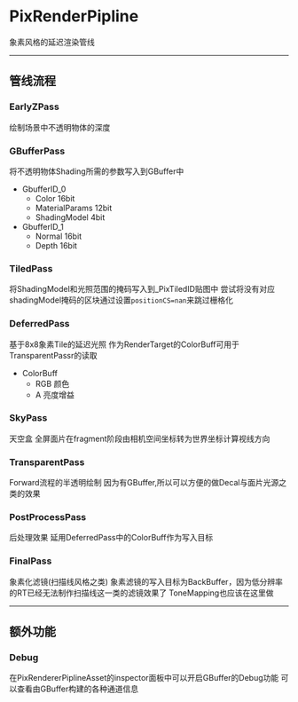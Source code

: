 # PixRenderPipline

象素风格的延迟渲染管线

---

## 管线流程

### EarlyZPass
绘制场景中不透明物体的深度
  
### GBufferPass
将不透明物体Shading所需的参数写入到GBuffer中
- GbufferID_0
    - Color 16bit
    - MaterialParams 12bit
    - ShadingModel 4bit
- GbufferID_1
    - Normal 16bit
    - Depth  16bit

### TiledPass
将ShadingModel和光照范围的掩码写入到_PixTiledID贴图中
尝试将没有对应shadingModel掩码的区块通过设置`positionCS=nan`来跳过栅格化
    
### DeferredPass
基于8x8象素Tile的延迟光照
作为RenderTarget的ColorBuff可用于TransparentPassr的读取

- ColorBuff
    - RGB 颜色
    - A   亮度增益 
  
### SkyPass
天空盒
全屏面片在fragment阶段由相机空间坐标转为世界坐标计算视线方向

### TransparentPass
Forward流程的半透明绘制
因为有GBuffer,所以可以方便的做Decal与面片光源之类的效果

### PostProcessPass
后处理效果
延用DeferredPass中的ColorBuff作为写入目标

### FinalPass
象素化滤镜(扫描线风格之类)
象素滤镜的写入目标为BackBuffer，因为低分辨率的RT已经无法制作扫描线这一类的滤镜效果了
ToneMapping也应该在这里做

---




## 额外功能

### Debug
在PixRendererPiplineAsset的inspector面板中可以开启GBuffer的Debug功能
可以查看由GBuffer构建的各种通道信息